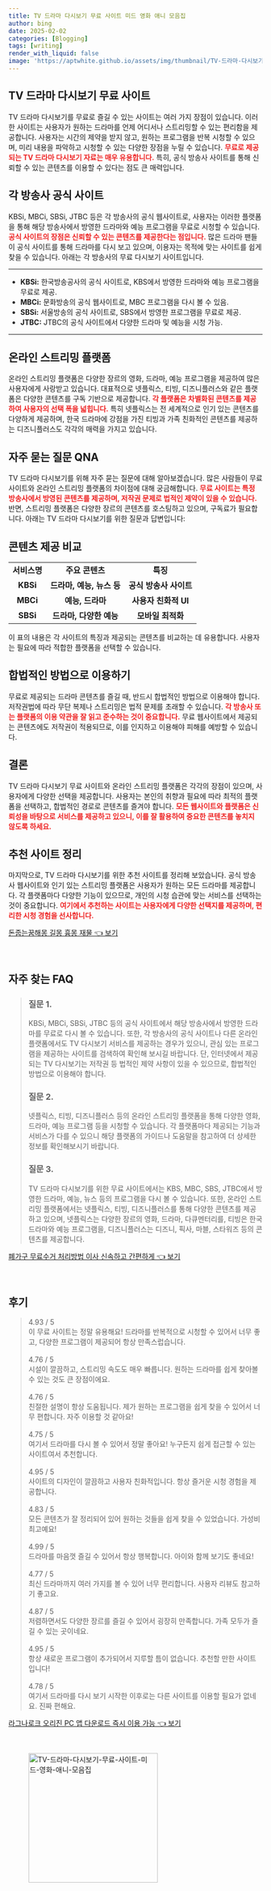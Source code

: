 ```yaml
---
title: TV 드라마 다시보기 무료 사이트 미드 영화 애니 모음집
author: bing
date: 2025-02-02
categories: [Blogging]
tags: [writing]
render_with_liquid: false
image: 'https://aptwhite.github.io/assets/img/thumbnail/TV-드라마-다시보기-무료-사이트-미드-영화-애니-모음집.webp'
---
```



<h2 id='TV 드라마 다시보기 무료 사이트'>TV 드라마 다시보기 무료 사이트</h2>

<p>TV 드라마 다시보기를 무료로 즐길 수 있는 사이트는 여러 가지 장점이 있습니다. 이러한 사이트는 사용자가 원하는 드라마를 언제 어디서나 스트리밍할 수 있는 편리함을 제공합니다. 사용자는 시간의 제약을 받지 않고, 원하는 프로그램을 반복 시청할 수 있으며, 미리 내용을 파악하고 시청할 수 있는 다양한 장점을 누릴 수 있습니다. <b><span style="color: #ee2323;">무료로 제공되는 TV 드라마 다시보기 자료는 매우 유용합니다.</span></b> 특히, 공식 방송사 사이트를 통해 신뢰할 수 있는 콘텐츠를 이용할 수 있다는 점도 큰 매력입니다.</p>

<h2 id='각 방송사 공식 사이트'>각 방송사 공식 사이트</h2>

<p>KBSi, MBCi, SBSi, JTBC 등은 각 방송사의 공식 웹사이트로, 사용자는 이러한 플랫폼을 통해 해당 방송사에서 방영한 드라마와 예능 프로그램을 무료로 시청할 수 있습니다. <b><span style="color: #ee2323;">공식 사이트의 장점은 신뢰할 수 있는 콘텐츠를 제공한다는 점입니다.</span></b> 많은 드라마 팬들이 공식 사이트를 통해 드라마를 다시 보고 있으며, 이용자는 목적에 맞는 사이트를 쉽게 찾을 수 있습니다. 아래는 각 방송사의 무료 다시보기 사이트입니다.</p>

<hr />

<ul>
    <li><b>KBSi:</b> 한국방송공사의 공식 사이트로, KBS에서 방영한 드라마와 예능 프로그램을 무료로 제공.</li>
    <li><b>MBCi:</b> 문화방송의 공식 웹사이트로, MBC 프로그램을 다시 볼 수 있음.</li>
    <li><b>SBSi:</b> 서울방송의 공식 사이트로, SBS에서 방영한 프로그램을 무료로 제공.</li>
    <li><b>JTBC:</b> JTBC의 공식 사이트에서 다양한 드라마 및 예능을 시청 가능.</li>
</ul>

<hr />

<h2 id='온라인 스트리밍 플랫폼'>온라인 스트리밍 플랫폼</h2>

<p>온라인 스트리밍 플랫폼은 다양한 장르의 영화, 드라마, 예능 프로그램을 제공하여 많은 사용자에게 사랑받고 있습니다. 대표적으로 넷플릭스, 티빙, 디즈니플러스와 같은 플랫폼은 다양한 콘텐츠를 구독 기반으로 제공합니다. <b><span style="color: #ee2323;">각 플랫폼은 차별화된 콘텐츠를 제공하여 사용자의 선택 폭을 넓힙니다.</span></b> 특히 넷플릭스는 전 세계적으로 인기 있는 콘텐츠를 다양하게 제공하며, 한국 드라마에 강점을 가진 티빙과 가족 친화적인 콘텐츠를 제공하는 디즈니플러스도 각각의 매력을 가지고 있습니다.</p>

<h2 id='자주 묻는 질문 QNA'>자주 묻는 질문 QNA</h2>

<p>TV 드라마 다시보기를 위해 자주 묻는 질문에 대해 알아보겠습니다. 많은 사람들이 무료 사이트와 온라인 스트리밍 플랫폼의 차이점에 대해 궁금해합니다. <b><span style="color: #ee2323;">무료 사이트는 특정 방송사에서 방영된 콘텐츠를 제공하며, 저작권 문제로 법적인 제약이 있을 수 있습니다.</span></b> 반면, 스트리밍 플랫폼은 다양한 장르의 콘텐츠를 호스팅하고 있으며, 구독료가 필요합니다. 아래는 TV 드라마 다시보기를 위한 질문과 답변입니다:</p>

<h2 id='콘텐츠 제공 비교'>콘텐츠 제공 비교</h2>

<table>
    <tr>
        <td style="text-align: center; height: 17px;"><b>서비스명</b></td>
        <td style="text-align: center; height: 17px;"><b>주요 콘텐츠</b></td>
        <td style="text-align: center; height: 17px;"><b>특징</b></td>
    </tr>
    <tr>
        <td style="text-align: center; height: 17px;"><b>KBSi</b></td>
        <td style="text-align: center; height: 17px;"><b>드라마, 예능, 뉴스 등</b></td>
        <td style="text-align: center; height: 17px;"><b>공식 방송사 사이트</b></td>
    </tr>
    <tr>
        <td style="text-align: center; height: 17px;"><b>MBCi</b></td>
        <td style="text-align: center; height: 17px;"><b>예능, 드라마</b></td>
        <td style="text-align: center; height: 17px;"><b>사용자 친화적 UI</b></td>
    </tr>
    <tr>
        <td style="text-align: center; height: 17px;"><b>SBSi</b></td>
        <td style="text-align: center; height: 17px;"><b>드라마, 다양한 예능</b></td>
        <td style="text-align: center; height: 17px;"><b>모바일 최적화</b></td>
    </tr>
</table>

<p>이 표의 내용은 각 사이트의 특징과 제공되는 콘텐츠를 비교하는 데 유용합니다. 사용자는 필요에 따라 적합한 플랫폼을 선택할 수 있습니다.</p>

<h2 id='합법적인 방법으로 이용하기'>합법적인 방법으로 이용하기</h2>

<p>무료로 제공되는 드라마 콘텐츠를 즐길 때, 반드시 합법적인 방법으로 이용해야 합니다. 저작권법에 따라 무단 복제나 스트리밍은 법적 문제를 초래할 수 있습니다. <b><span style="color: #ee2323;">각 방송사 또는 플랫폼의 이용 약관을 잘 읽고 준수하는 것이 중요합니다.</span></b> 무료 웹사이트에서 제공되는 콘텐츠에도 저작권이 적용되므로, 이를 인지하고 이용해야 피해를 예방할 수 있습니다.</p>

<h2 id='결론'>결론</h2>

<p>TV 드라마 다시보기 무료 사이트와 온라인 스트리밍 플랫폼은 각각의 장점이 있으며, 사용자에게 다양한 선택을 제공합니다. 사용자는 본인의 취향과 필요에 따라 최적의 플랫폼을 선택하고, 합법적인 경로로 콘텐츠를 즐겨야 합니다. <b><span style="color: #ee2323;">모든 웹사이트와 플랫폼은 신뢰성을 바탕으로 서비스를 제공하고 있으니, 이를 잘 활용하여 중요한 콘텐츠를 놓치지 않도록 하세요.</span></b></p>

<h2 id='추천 사이트 정리'>추천 사이트 정리</h2>

<p>마지막으로, TV 드라마 다시보기를 위한 추천 사이트를 정리해 보았습니다. 공식 방송사 웹사이트와 인기 있는 스트리밍 플랫폼은 사용자가 원하는 모든 드라마를 제공합니다. 각 플랫폼마다 다양한 기능이 있으므로, 개인의 시청 습관에 맞는 서비스를 선택하는 것이 중요합니다. <b><span style="color: #ee2323;">여기에서 추천하는 사이트는 사용자에게 다양한 선택지를 제공하며, 편리한 시청 경험을 선사합니다.</span></b></p>


<p><a class="click-button" title="돈줍는꿈해몽 길몽 흉몽 재물" href="https://aptwhite.github.io/posts/%EB%8F%88%EC%A4%8D%EB%8A%94%EA%BF%88%ED%95%B4%EB%AA%BD-%EA%B8%B8%EB%AA%BD-%ED%9D%89%EB%AA%BD-%EC%9E%AC%EB%AC%BC/" rel="dofollow">돈줍는꿈해몽 길몽 흉몽 재물 👈 보기</a></p><br>
<h2 id='자주_찾는_FAQ'>자주 찾는 FAQ</h2>
<div itemscope="" itemtype="https://schema.org/FAQPage"> 
<blockquote> 
<div itemscope="" itemprop="mainEntity" itemtype="https://schema.org/Question"> 
<h3 itemprop="name">질문 1.</h3> 
<div itemscope="" itemprop="acceptedAnswer" itemtype="https://schema.org/Answer"> 
<span itemprop="text"> 
<p>KBSi, MBCi, SBSi, JTBC 등의 공식 사이트에서 해당 방송사에서 방영한 드라마를 무료로 다시 볼 수 있습니다. 또한, 각 방송사의 공식 사이트나 다른 온라인 플랫폼에서도 TV 다시보기 서비스를 제공하는 경우가 있으니, 관심 있는 프로그램을 제공하는 사이트를 검색하여 확인해 보시길 바랍니다. 단, 인터넷에서 제공되는 TV 다시보기는 저작권 등 법적인 제약 사항이 있을 수 있으므로, 합법적인 방법으로 이용해야 합니다.</p> 
</span> 
</div> 
</div> 

<div itemscope="" itemprop="mainEntity" itemtype="https://schema.org/Question"> 
<h3 itemprop="name">질문 2.</h3> 
<div itemscope="" itemprop="acceptedAnswer" itemtype="https://schema.org/Answer"> 
<span itemprop="text"> 
<p>넷플릭스, 티빙, 디즈니플러스 등의 온라인 스트리밍 플랫폼을 통해 다양한 영화, 드라마, 예능 프로그램 등을 시청할 수 있습니다. 각 플랫폼마다 제공되는 기능과 서비스가 다를 수 있으니 해당 플랫폼의 가이드나 도움말을 참고하여 더 상세한 정보를 확인해보시기 바랍니다.</p> 
</span> 
</div> 
</div> 

<div itemscope="" itemprop="mainEntity" itemtype="https://schema.org/Question"> 
<h3 itemprop="name">질문 3.</h3> 
<div itemscope="" itemprop="acceptedAnswer" itemtype="https://schema.org/Answer"> 
<span itemprop="text"> 
<p>TV 드라마 다시보기를 위한 무료 사이트에서는 KBS, MBC, SBS, JTBC에서 방영한 드라마, 예능, 뉴스 등의 프로그램을 다시 볼 수 있습니다. 또한, 온라인 스트리밍 플랫폼에서는 넷플릭스, 티빙, 디즈니플러스를 통해 다양한 콘텐츠를 제공하고 있으며, 넷플릭스는 다양한 장르의 영화, 드라마, 다큐멘터리를, 티빙은 한국 드라마와 예능 프로그램을, 디즈니플러스는 디즈니, 픽사, 마블, 스타워즈 등의 콘텐츠를 제공합니다.</p> 
</span> 
</div> 
</div> 
</blockquote> 
</div>
<p><a class="click-button" title="폐가구 무료수거 처리방법 이사 신속하고 간편하게" href="https://aptwhite.github.io/posts/%ED%8F%90%EA%B0%80%EA%B5%AC-%EB%AC%B4%EB%A3%8C%EC%88%98%EA%B1%B0-%EC%B2%98%EB%A6%AC%EB%B0%A9%EB%B2%95-%EC%9D%B4%EC%82%AC-%EC%8B%A0%EC%86%8D%ED%95%98%EA%B3%A0-%EA%B0%84%ED%8E%B8%ED%95%98%EA%B2%8C/" rel="dofollow">폐가구 무료수거 처리방법 이사 신속하고 간편하게 👈 보기</a></p><br>
<h2 id='후기'>후기</h2>
<div itemscope itemtype="https://schema.org/Product">
  <blockquote>
  <div itemprop="review" itemscope itemtype="https://schema.org/Review">
      <div itemprop="reviewRating" itemscope itemtype="https://schema.org/Rating"> <span itemprop="ratingValue">4.93</span> / <span itemprop="bestRating">5</span> </div>
      <span itemprop="reviewBody">이 무료 사이트는 정말 유용해요! 드라마를 반복적으로 시청할 수 있어서 너무 좋고, 다양한 프로그램이 제공되어 항상 만족스럽습니다.</span>
  </div>
  <br>
  <div itemprop="review" itemscope itemtype="https://schema.org/Review">
      <div itemprop="reviewRating" itemscope itemtype="https://schema.org/Rating"> <span itemprop="ratingValue">4.76</span> / <span itemprop="bestRating">5</span> </div>
      <span itemprop="reviewBody">시설이 깔끔하고, 스트리밍 속도도 매우 빠릅니다. 원하는 드라마를 쉽게 찾아볼 수 있는 것도 큰 장점이에요.</span>
  </div>
  <br>
  <div itemprop="review" itemscope itemtype="https://schema.org/Review">
      <div itemprop="reviewRating" itemscope itemtype="https://schema.org/Rating"> <span itemprop="ratingValue">4.76</span> / <span itemprop="bestRating">5</span> </div>
      <span itemprop="reviewBody">친절한 설명이 항상 도움됩니다. 제가 원하는 프로그램을 쉽게 찾을 수 있어서 너무 편합니다. 자주 이용할 것 같아요!</span>
  </div>
  <br>
  <div itemprop="review" itemscope itemtype="https://schema.org/Review">
      <div itemprop="reviewRating" itemscope itemtype="https://schema.org/Rating"> <span itemprop="ratingValue">4.75</span> / <span itemprop="bestRating">5</span> </div>
      <span itemprop="reviewBody">여기서 드라마를 다시 볼 수 있어서 정말 좋아요! 누구든지 쉽게 접근할 수 있는 사이트여서 추천합니다.</span>
  </div>
  <br>
  <div itemprop="review" itemscope itemtype="https://schema.org/Review">
      <div itemprop="reviewRating" itemscope itemtype="https://schema.org/Rating"> <span itemprop="ratingValue">4.95</span> / <span itemprop="bestRating">5</span> </div>
      <span itemprop="reviewBody">사이트의 디자인이 깔끔하고 사용자 친화적입니다. 항상 즐거운 시청 경험을 제공합니다.</span>
  </div>
  <br>
  <div itemprop="review" itemscope itemtype="https://schema.org/Review">
      <div itemprop="reviewRating" itemscope itemtype="https://schema.org/Rating"> <span itemprop="ratingValue">4.83</span> / <span itemprop="bestRating">5</span> </div>
      <span itemprop="reviewBody">모든 콘텐츠가 잘 정리되어 있어 원하는 것들을 쉽게 찾을 수 있었습니다. 가성비 최고예요!</span>
  </div>
  <br>
  <div itemprop="review" itemscope itemtype="https://schema.org/Review">
      <div itemprop="reviewRating" itemscope itemtype="https://schema.org/Rating"> <span itemprop="ratingValue">4.99</span> / <span itemprop="bestRating">5</span> </div>
      <span itemprop="reviewBody">드라마를 마음껏 즐길 수 있어서 항상 행복합니다. 아이와 함께 보기도 좋네요!</span>
  </div>
  <br>
  <div itemprop="review" itemscope itemtype="https://schema.org/Review">
      <div itemprop="reviewRating" itemscope itemtype="https://schema.org/Rating"> <span itemprop="ratingValue">4.77</span> / <span itemprop="bestRating">5</span> </div>
      <span itemprop="reviewBody">최신 드라마까지 여러 가지를 볼 수 있어 너무 편리합니다. 사용자 리뷰도 참고하기 좋고요.</span>
  </div>
  <br>
  <div itemprop="review" itemscope itemtype="https://schema.org/Review">
      <div itemprop="reviewRating" itemscope itemtype="https://schema.org/Rating"> <span itemprop="ratingValue">4.87</span> / <span itemprop="bestRating">5</span> </div>
      <span itemprop="reviewBody">저렴하면서도 다양한 장르를 즐길 수 있어서 굉장히 만족합니다. 가족 모두가 즐길 수 있는 곳이네요.</span>
  </div>
  <br>
  <div itemprop="review" itemscope itemtype="https://schema.org/Review">
      <div itemprop="reviewRating" itemscope itemtype="https://schema.org/Rating"> <span itemprop="ratingValue">4.95</span> / <span itemprop="bestRating">5</span> </div>
      <span itemprop="reviewBody">항상 새로운 프로그램이 추가되어서 지루할 틈이 없습니다. 추천할 만한 사이트입니다!</span>
  </div>
  <br>
  <div itemprop="review" itemscope itemtype="https://schema.org/Review">
      <div itemprop="reviewRating" itemscope itemtype="https://schema.org/Rating"> <span itemprop="ratingValue">4.78</span> / <span itemprop="bestRating">5</span> </div>
      <span itemprop="reviewBody">여기서 드라마를 다시 보기 시작한 이후로는 다른 사이트를 이용할 필요가 없네요. 진짜 편해요.</span>
  </div>
  </blockquote>
</div>
<p><a class="click-button" title="라그나로크 오리진 PC 앱 다운로드 즉시 이용 가능" href="https://aptwhite.github.io/posts/%EB%9D%BC%EA%B7%B8%EB%82%98%EB%A1%9C%ED%81%AC-%EC%98%A4%EB%A6%AC%EC%A7%84-PC-%EC%95%B1-%EB%8B%A4%EC%9A%B4%EB%A1%9C%EB%93%9C-%EC%A6%89%EC%8B%9C-%EC%9D%B4%EC%9A%A9-%EA%B0%80%EB%8A%A5/" rel="dofollow">라그나로크 오리진 PC 앱 다운로드 즉시 이용 가능 👈 보기</a></p><br>
<figure class="image"><img src="https://aptwhite.github.io/assets/img/thumbnail/TV-드라마-다시보기-무료-사이트-미드-영화-애니-모음집.webp" alt="TV-드라마-다시보기-무료-사이트-미드-영화-애니-모음집" width="256" height="256"></figure>